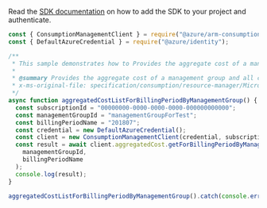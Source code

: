Read the [SDK documentation](https://github.com/Azure/azure-sdk-for-js/blob/%40azure%2Farm-consumption_9.0.1/sdk/consumption/arm-consumption/README.md) on how to add the SDK to your project and authenticate.

```javascript
const { ConsumptionManagementClient } = require("@azure/arm-consumption");
const { DefaultAzureCredential } = require("@azure/identity");

/**
 * This sample demonstrates how to Provides the aggregate cost of a management group and all child management groups by specified billing period
 *
 * @summary Provides the aggregate cost of a management group and all child management groups by specified billing period
 * x-ms-original-file: specification/consumption/resource-manager/Microsoft.Consumption/stable/2021-10-01/examples/AggregatedCostForBillingPeriodByManagementGroup.json
 */
async function aggregatedCostListForBillingPeriodByManagementGroup() {
  const subscriptionId = "00000000-0000-0000-0000-000000000000";
  const managementGroupId = "managementGroupForTest";
  const billingPeriodName = "201807";
  const credential = new DefaultAzureCredential();
  const client = new ConsumptionManagementClient(credential, subscriptionId);
  const result = await client.aggregatedCost.getForBillingPeriodByManagementGroup(
    managementGroupId,
    billingPeriodName
  );
  console.log(result);
}

aggregatedCostListForBillingPeriodByManagementGroup().catch(console.error);
```
